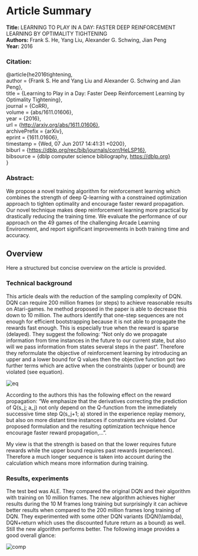 # Article Summary

**Title:** LEARNING TO PLAY IN A DAY: FASTER DEEP REINFORCEMENT LEARNING BY OPTIMALITY TIGHTENING <br/>
**Authors:** Frank S. He, Yang Liu, Alexander G. Schwing, Jian Peng <br/>
**Year:** 2016

### Citation:

@article{he2016tightening, <br/>
  author    = {Frank S. He and Yang Liu and Alexander G. Schwing and Jian Peng}, <br/>
  title     = {Learning to Play in a Day: Faster Deep Reinforcement Learning by Optimality Tightening}, <br/>
  journal   = {CoRR}, <br/>
  volume    = {abs/1611.01606}, <br/>
  year      = {2016}, <br/>
  url       = {http://arxiv.org/abs/1611.01606}, <br/>
  archivePrefix = {arXiv}, <br/>
  eprint    = {1611.01606}, <br/>
  timestamp = {Wed, 07 Jun 2017 14:41:31 +0200}, <br/>
  biburl    = {https://dblp.org/rec/bib/journals/corr/HeLSP16}, <br/>
  bibsource = {dblp computer science bibliography, https://dblp.org} <br/>
}

### Abstract:

We propose a novel training algorithm for reinforcement learning which combines
the strength of deep Q-learning with a constrained optimization approach
to tighten optimality and encourage faster reward propagation. Our novel technique
makes deep reinforcement learning more practical by drastically reducing
the training time. We evaluate the performance of our approach on the 49 games
of the challenging Arcade Learning Environment, and report significant improvements
in both training time and accuracy.

## Overview

Here a structured but concise overview on the article is provided.

### Technical background

This article deals with the reduction of the sampling complexity of DQN. 
DQN can require 200 million frames (or steps) to achieve reasonable results on Atari-games. 
he method proposed in the paper is able to decrease this down to 10 million. 
The authors identify that one-step sequences are not enough for efficient bootstrapping because 
it is not able to propagate the rewards fast enough. This is especially true when the reward is sparse (delayed). 
They suggest the following: “Not only do we propagate information from time instances in 
the future to our current state, but also will we pass information from states several steps in the past“. 
Therefore they reformulate the objective of reinforcement learning by introducing an upper and a 
lower bound for Q values then the objective function got two further terms which are active when the constraints 
(upper or bound) are violated (see equation). 

![eq](https://drive.google.com/uc?export=download&id=181nOA6ArhPi2mO4V_mAafnzhxoUrMdg3)

According to the authors this has the following effect on the reward propagation: “We emphasize that the derivatives 
correcting the prediction of Q(s_j; a_j) not only depend on the Q-function from the immediately successive time 
step Q(s_j+1; a) stored in the experience replay memory, but also on more distant time instances if constraints are violated. 
Our proposed formulation and the resulting optimization
technique hence encourage faster reward propagation,…”. 

My view is that the strength is based on that the lower requires future rewards while the upper bound 
requires past rewards (experiences). Therefore a much longer sequence is taken into account during the 
calculation which means more information during training.

### Results, experiments

The test bed was ALE. They compared the original DQN and their algorithm with training on 10 million frames. 
The new algorithm achieves higher results during the 10 M frames long training but surprisingly it can achieve 
better results when compared to the 200 million frames long training of DQN. 
They experimented with some other DQN variants (DQN(\lambda), DQN+return which 
uses the discounted future return as a bound) as well. Still the new algorithm performs better. 
The following image provides a good overall glance:

![comp](https://drive.google.com/uc?export=download&id=1jilVhSD0oDGjJWAdGBMC2piqOUucRTld)
